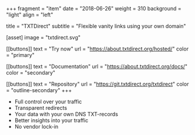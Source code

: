 +++
fragment = "item"
date = "2018-06-26"
weight = 310
background = "light"
align = "left"

title = "TXTDirect"
subtitle = "Flexible vanity links using your own domain"

[asset]
  image = "txtdirect.svg"

[[buttons]]
  text = "Try now"
  url = "https://about.txtdirect.org/hosted/"
  color = "primary"

[[buttons]]
  text = "Documentation"
  url = "https://about.txtdirect.org/docs/"
  color = "secondary"

[[buttons]]
  text = "Repository"
  url = "https://git.txtdirect.org/txtdirect"
  color = "outline-secondary"
+++

* Full control over your traffic
* Transparent redirects
* Your data with your own DNS TXT-records
* Better insights into your traffic
* No vendor lock-in
